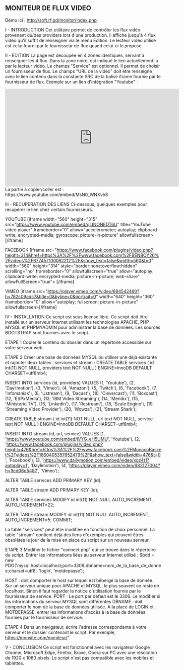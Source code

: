 MONITEUR DE FLUX VIDEO
----------------------

Démo ici : http://soft.rf.gd/monitor/index.php

I - INTRODUCTION
Cet utilitaire permet de contrôler les flux vidéo provenant du/des providers lors d'une production.
Il affiche jusqu'à 4 flux vidéo qu'il suffit de renseigner via le menu Edition.
Le lecteur vidéo utilisé est celui fourni par le fournisseur de flux quand celui-ci le propose.

II - EDITION
La page est découpée en 4 zones identiques, servant à renseigner les 4 flux.
Dans la zone noire, est indiqué le lien actuellement lu par le lecteur vidéo.
Le champs "Service" est optionnel. Il permet de choisir un fournisseur de flux.
Le champs "URL de la vidéo" doit être renseigné avec le lien contenu dans la constante SRC de la balise iframe fournie par le fournisseur de flux.
Exemple sur un lien d'intégration "Youtube" :
<iframe width="560" height="315" src="https://www.youtube.com/embed/MsN0_WNXvh8" title="YouTube video player" frameborder="0" allow="accelerometer; autoplay; clipboard-write; encrypted-media; gyroscope; picture-in-picture" allowfullscreen></iframe>
La partie à copier/coller est :
https://www.youtube.com/embed/MsN0_WNXvh8

III - RECUPERATION DES LIENS
Ci-dessous, quelques exemples pour récupérer le lien chez certain fournisseurs.

YOUTUBE
[iframe width="560" height="315" src="https://www.youtube.com/embed/qLINONEDT6U" title="YouTube video player" frameborder="0" allow="accelerometer; autoplay; clipboard-write; encrypted-media; gyroscope; picture-in-picture" allowfullscreen> [/iframe]

FACEBOOK
[iframe src="https://www.facebook.com/plugins/video.php?height=314&href=https%3A%2F%2Fwww.facebook.com%2FBENBOY26%2Fvideos%2F677457100062212%2F&show_text=false&width=560&t=0" width="560" height="314" style="border:none;overflow:hidden" scrolling="no" frameborder="0" allowfullscreen="true" allow="autoplay; clipboard-write; encrypted-media; picture-in-picture; web-share" allowFullScreen="true"> [/iframe]

VIMEO
[iframe src="https://player.vimeo.com/video/684542460?h=782c09adc7&title=0&byline=0&portrait=0" width="640" height="360" frameborder="0" allow="autoplay; fullscreen; picture-in-picture" allowfullscreen>[/iframe]

IV - INSTALLATION
Ce script est sous license libre.
Ce script doit être installé sur un serveur Internet utilisant les technologies APACHE, PHP MYSQL et PHPMYADMIN pour administrer la base de données.
Les sources BOOTSTRAP sont fournies avec le script.

ETAPE 1
Copier le contenu du dossier dans un répertoire accessible sur votre serveur web.

ETAPE 2
Créer une base de données MYSQL ou utiliser une déjà existante et rajouter deux tables : services et stream :
CREATE TABLE services (
  id int(11) NOT NULL,
  providers text NOT NULL
) ENGINE=InnoDB DEFAULT CHARSET=utf8mb4;

INSERT INTO services (id, providers) VALUES
(1, 'Youtube'),
(2, 'Daylimotion'),
(3, 'Vimeo'),
(4, 'Amazon'),
(5, 'Twitch'),
(6, 'Facebook'),
(7, 'Infomaniak'),
(8, 'Ustream'),
(9, 'Dacast'),
(10, 'Clevercast'),
(11, 'Boxcast'),
(12, 'ESPxMedia'),
(13, 'IBM Video Streaming'),
(14, 'Meridix'),
(15, 'Ministerio TV'),
(16, 'LinkedIn'),
(17, 'Restream'),
(18, 'Scale Engine'),
(19, 'Streaming Video Provider'),
(20, 'Wowza'),
(21, 'Stream Shark');
						
CREATE TABLE stream (
  id int(11) NOT NULL,
  url text NOT NULL,
  service text NOT NULL
) ENGINE=InnoDB DEFAULT CHARSET=utf8mb4;

INSERT INTO stream (id, url, service) VALUES
(1, 'https://www.youtube.com/embed/jVYG_eH5UMU', 'Youtube'),
(2, 'https://www.facebook.com/plugins/video.php?height=476&href=https%3A%2F%2Fwww.facebook.com%2FMonacoBasket%2Fvideos%2F1660405357652479%2F&show_text=false&width=476&t=0', 'Facebook'),
(3, 'https://www.dailymotion.com/embed/video/xgz4t1?autoplay=1', 'Daylimotion'),
(4, 'https://player.vimeo.com/video/683127004?h=9cd06d5487', 'Vimeo');

ALTER TABLE services
  ADD PRIMARY KEY (id);

ALTER TABLE stream
  ADD PRIMARY KEY (id);

ALTER TABLE services
  MODIFY id int(11) NOT NULL AUTO_INCREMENT, AUTO_INCREMENT=22;

ALTER TABLE stream
  MODIFY id int(11) NOT NULL AUTO_INCREMENT, AUTO_INCREMENT=5;
COMMIT;

La table "services" peut être modifiée en fonction de choix personnel.
La table "stream" contient déjà des liens d'exemples qui peuvent êtres obsolètes le jour de la mise en place du script sur un nouveau serveur.

ETAPE 3
Modifier le fichier "connect.php" qui se trouve dans le répertoire du script.
Entrer les informations liées au serveur Internet utilisé :
$bdd = new PDO('mysql:host=localhost;port=3306;dbname=nom_de_la_base_de_donnee;charset=utf8', 'login', 'motdepasse');

HOST : doit comporter le host sur lequel est hébergé la base de donnée. Sur un serveur unique pour APACHE et MYSQL, le plus souvent on reste en localhost. Sinon il faut regarder la notice d'utilisation fournie par le fournisseur de service.
PORT : Le port par défaut est le 3306. Le modifier si les informations du serveur MYSQL sont différentes
DBNAME : doit comporter le nom de la base de données utilisée.
A la place de LOGIN et MOTDEPASSE, entrer les informations d'accès à la base de données fournies par le fournisseur de service.

ETAPE 4
Dans un navigateur, écrire l'adresse correspondante à votre serveur et le dossier contenant le script. Par exemple, https://monsite.com/moniteur/".

V - CONCLUSION
Ce script est fonctionnel avec les navigateur Google Chrome, Microsoft Edge, Firefox, Brave, Opera sur PC avec une résolution de 1920 x 1080 pixels.
Le script n'est pas compatible avec les mobiles et tablettes.
